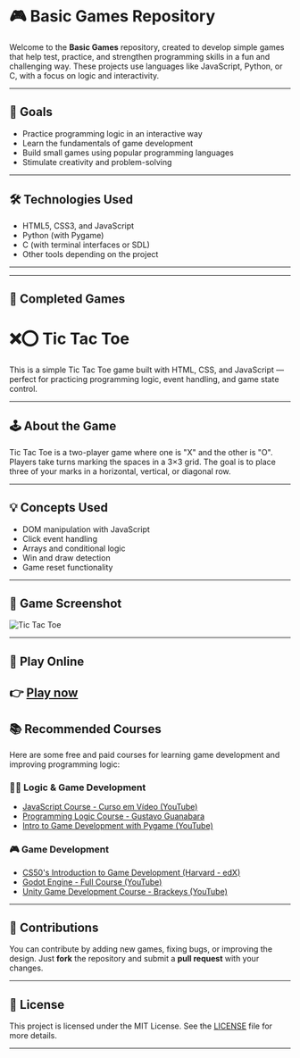 # 🎮 Basic Games Repository

Welcome to the **Basic Games** repository, created to develop simple games that help test, practice, and strengthen programming skills in a fun and challenging way. These projects use languages like JavaScript, Python, or C, with a focus on logic and interactivity.

---

## 🚀 Goals

- Practice programming logic in an interactive way  
- Learn the fundamentals of game development  
- Build small games using popular programming languages  
- Stimulate creativity and problem-solving  

---

## 🛠 Technologies Used

- HTML5, CSS3, and JavaScript  
- Python (with Pygame)  
- C (with terminal interfaces or SDL)  
- Other tools depending on the project  

---

---

## 🎲 Completed Games

# ❌⭕ Tic Tac Toe

This is a simple Tic Tac Toe game built with HTML, CSS, and JavaScript — perfect for practicing programming logic, event handling, and game state control.

---

## 🕹️ About the Game

Tic Tac Toe is a two-player game where one is "X" and the other is "O". Players take turns marking the spaces in a 3×3 grid. The goal is to place three of your marks in a horizontal, vertical, or diagonal row.

---

## 💡 Concepts Used

- DOM manipulation with JavaScript  
- Click event handling  
- Arrays and conditional logic  
- Win and draw detection  
- Game reset functionality  

---

## 📸 Game Screenshot

![Tic Tac Toe](/*image*/)

---

## 🔗 Play Online

👉 [Play now](https://claudiobentodaladev.github.io/GAMES/xbol/)
---

## 📚 Recommended Courses

Here are some free and paid courses for learning game development and improving programming logic:

### 👨‍🏫 Logic & Game Development

- [JavaScript Course - Curso em Vídeo (YouTube)](https://www.youtube.com/playlist?list=PLHz_AreHm4dmGuLII3tsvryMMD7VgcT7x)
- [Programming Logic Course - Gustavo Guanabara](https://www.youtube.com/playlist?list=PLHz_AreHm4dk_nZHmxxf_J0WRAqy5Czye)
- [Intro to Game Development with Pygame (YouTube)](https://www.youtube.com/playlist?list=PLx4x_zx8csUjFCGxUU0DNPA5z8z3d3Iqg)

### 🎮 Game Development

- [CS50's Introduction to Game Development (Harvard - edX)](https://cs50.harvard.edu/games/)
- [Godot Engine - Full Course (YouTube)](https://www.youtube.com/playlist?list=PLJ4k7FuWtKgQhJk2YuSxs0W7NOsdS6xA1)
- [Unity Game Development Course - Brackeys (YouTube)](https://www.youtube.com/playlist?list=PLPV2KyIb3jR4JsOygkHOdOusobxILpp6c)

---

## 🤝 Contributions

You can contribute by adding new games, fixing bugs, or improving the design. Just **fork** the repository and submit a **pull request** with your changes.

---

## 📄 License

This project is licensed under the MIT License. See the [LICENSE](LICENSE) file for more details.

---